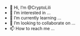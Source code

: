 - 👋 Hi, I’m @CryptoLili
- 👀 I’m interested in ...
- 🌱 I’m currently learning ...
- 💞️ I’m looking to collaborate on ...
- 📫 How to reach me ...

<!---
CryptoLili/CryptoLili is a ✨ special ✨ repository because its `README.md` (this file) appears on your GitHub profile.
You can click the Preview link to take a look at your changes.
--->
